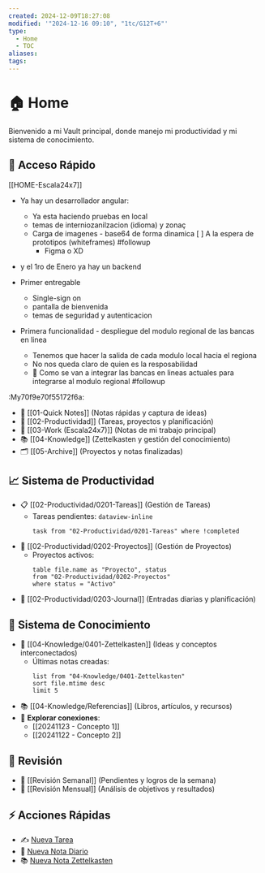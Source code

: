 ```yaml
---
created: 2024-12-09T18:27:08
modified: '"2024-12-16 09:10", "1tc/G12T+6"'
type:
  - Home
  - TOC
aliases: 
tags: 
---
```

# 🏠 Home
Bienvenido a mi Vault principal, donde manejo mi productividad y mi sistema de conocimiento.

## 🌟 Acceso Rápido

[[HOME-Escala24x7]]


- Ya hay un desarrollador angular:
	- Ya esta haciendo pruebas en local
	- temas de interniozanilzacion (idioma) y zonaç
	- Carga de imagenes - base64 de forma dinamica
[ ] A la espera de prototipos (whiteframes) #followup
		- Figma o XD
- y el 1ro de Enero ya hay un backend

- Primer entregable
	- Single-sign on
	- pantalla de bienvenida
	- temas de seguridad y autenticacion

- Primera funcionalidad - despliegue del modulo regional de las bancas en linea
	- Tenemos que hacer la salida de cada modulo local hacia el regiona
	- No nos queda claro de quien es la resposabilidad
	- 🚩 Como se van a integrar las bancas en lineas actuales para integrarse al modulo regional #followup 




:My70f9e70f55172f6a:


- 📝 [[01-Quick Notes]] (Notas rápidas y captura de ideas)
- 📅 [[02-Productividad]] (Tareas, proyectos y planificación)
- 💼 [[03-Work (Escala24x7)]] (Notas de mi trabajo principal)
- 📚 [[04-Knowledge]] (Zettelkasten y gestión del conocimiento)
- 🗂️ [[05-Archive]] (Proyectos y notas finalizadas)


## 📈 Sistema de Productividad
- 📋 [[02-Productividad/0201-Tareas]] (Gestión de Tareas)
  - Tareas pendientes: `dataview-inline` 
    ```dataview-inline
    task from "02-Productividad/0201-Tareas" where !completed
    ```
- 📂 [[02-Productividad/0202-Proyectos]] (Gestión de Proyectos)
  - Proyectos activos: 
    ```dataview-inline
    table file.name as "Proyecto", status
    from "02-Productividad/0202-Proyectos"
    where status = "Activo"
    ```
- 📓 [[02-Productividad/0203-Journal]] (Entradas diarias y planificación)


## 🧠 Sistema de Conocimiento
- 📂 [[04-Knowledge/0401-Zettelkasten]] (Ideas y conceptos interconectados)
  - Últimas notas creadas:
    ```dataview-inline
    list from "04-Knowledge/0401-Zettelkasten"
    sort file.mtime desc
    limit 5
    ```
- 📚 [[04-Knowledge/Referencias]] (Libros, artículos, y recursos)
- 🔗 **Explorar conexiones**: 
  - [[20241123 - Concepto 1]]
  - [[20241122 - Concepto 2]]

## 🔄 Revisión
- 📅 [[Revisión Semanal]] (Pendientes y logros de la semana)
- 📅 [[Revisión Mensual]] (Análisis de objetivos y resultados)


## ⚡ Acciones Rápidas
- ✍️ [Nueva Tarea](command:quickadd:add-tarea)
- 📓 [Nueva Nota Diario](command:templater:create-note)
- 📚 [Nueva Nota Zettelkasten](command:quickadd:add-zettel)


